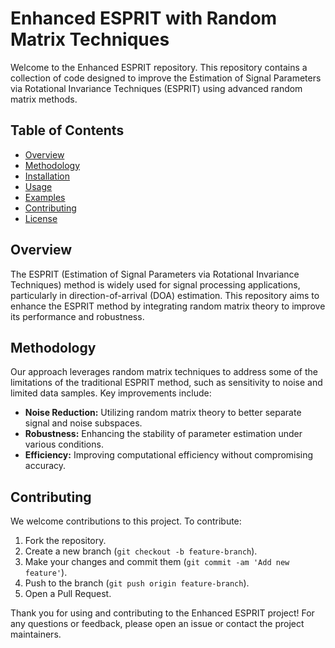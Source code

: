 # Enhanced ESPRIT with Random Matrix Techniques

Welcome to the Enhanced ESPRIT repository. This repository contains a collection of code designed to improve the Estimation of Signal Parameters via Rotational Invariance Techniques (ESPRIT) using advanced random matrix methods.

## Table of Contents
- [Overview](#overview)
- [Methodology](#methodology)
- [Installation](#installation)
- [Usage](#usage)
- [Examples](#examples)
- [Contributing](#contributing)
- [License](#license)

## Overview
The ESPRIT (Estimation of Signal Parameters via Rotational Invariance Techniques) method is widely used for signal processing applications, particularly in direction-of-arrival (DOA) estimation. This repository aims to enhance the ESPRIT method by integrating random matrix theory to improve its performance and robustness.

## Methodology
Our approach leverages random matrix techniques to address some of the limitations of the traditional ESPRIT method, such as sensitivity to noise and limited data samples. Key improvements include:
- **Noise Reduction:** Utilizing random matrix theory to better separate signal and noise subspaces.
- **Robustness:** Enhancing the stability of parameter estimation under various conditions.
- **Efficiency:** Improving computational efficiency without compromising accuracy.


## Contributing
We welcome contributions to this project. To contribute:

1. Fork the repository.
2. Create a new branch (`git checkout -b feature-branch`).
3. Make your changes and commit them (`git commit -am 'Add new feature'`).
4. Push to the branch (`git push origin feature-branch`).
5. Open a Pull Request.

Thank you for using and contributing to the Enhanced ESPRIT project! For any questions or feedback, please open an issue or contact the project maintainers.
